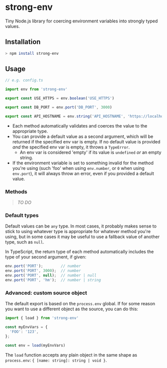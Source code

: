 # strong-env

Tiny Node.js library for coercing environment variables into strongly typed values.

## Installation

```sh
> npm install strong-env
```

## Usage

```ts
// e.g. config.ts

import env from 'strong-env'

export const USE_HTTPS = env.boolean('USE_HTTPS')

export const DB_PORT = env.port('DB_PORT', 3000)

export const API_HOSTNAME = env.string('API_HOSTNAME', 'https://localhost')
```

- Each method automatically validates and coerces the value to the appropriate type.
- You can provide a default value as a second argument, which will be returned if the specified env var is empty. If no default value is provided _and_ the specified env var is empty, it throws a `TypeError`.
  - An env var is considered 'empty' if its value is `undefined` _or_ an empty string.
- If the environment variable is set to something invalid for the method you're using (such 'foo' when using `env.number`, or `0` when using `env.port`), it will always throw an error, even if you provided a default value.

### Methods

> _TO DO_

### Default types

Default values can be `any` type. In most cases, it probably makes sense to stick to using whatever type is appropriate for whatever method you're using, but in some cases it may be useful to use a fallback value of another type, such as `null`.

In TypeScript, the return type of each method automatically includes the type of your second argument, if given:

```ts
env.port('PORT');        // number
env.port('PORT', 3000);  // number
env.port('PORT', null);  // number | null
env.port('PORT', 'hm');  // number | string
```

### Advanced: custom source object

The default export is based on the `process.env` global. If for some reason you want to use a different object as the source, you can do this:

```ts
import { load } from 'strong-env'

const myEnvVars = {
  'FOO': '123',
};

const env = load(myEnvVars)
```

The `load` function accepts any plain object in the same shape as `process.env`: `{ [name: string]: string | void }`.

